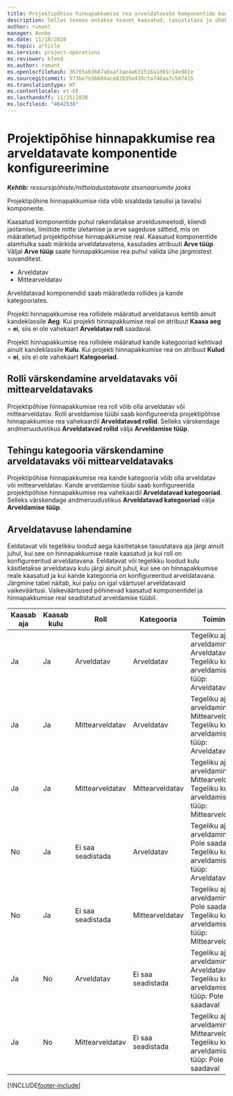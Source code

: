 ```yaml
---
title: Projektipõhise hinnapakkumise rea arveldatavate komponentide konfigureerimine
description: Selles teemas antakse teavet kaasatud, tasustatava ja ühekordselt nõutavate komponentide kohta projektipõhise hinnapakkumise ridade puhul.
author: rumant
manager: Annbe
ms.date: 11/18/2020
ms.topic: article
ms.service: project-operations
ms.reviewer: kfend
ms.author: rumant
ms.openlocfilehash: 36765ab3687a8aaf3ae4a631516a1d61c14e981e
ms.sourcegitcommit: 573be7e36604ace82b35e439cfa748aa7c587415
ms.translationtype: HT
ms.contentlocale: et-EE
ms.lasthandoff: 11/25/2020
ms.locfileid: "4642538"
---
```

# <a name="configure-the-chargeable-components-of-a-project-based-quote-line"></a>Projektipõhise hinnapakkumise rea arveldatavate komponentide konfigureerimine

_**Kehtib:** ressursipõhiste/mitteladustatavate stsenaariumite jaoks_

Projektipõhine hinnapakkumise rida võib sisaldada tasulisi ja tavalisi komponente.

Kaasatud komponentide puhul rakendatakse arveldusmeetodi, kliendi jaotamise, limiitide mitte ületamise ja arve sageduse sätteid, mis on määratletud projektipõhise hinnapakkumise real.
Kaasatud komponentide alamhulka saab märkida arveldatavatena, kasutades atribuuti **Arve tüüp**. Väljal **Arve tüüp** saate hinnapakkumise rea puhul valida ühe järgmistest suvanditest.

   - Arveldatav
   - Mittearveldatav

Arveldatavad komponendid saab määratleda rollides ja kande kategooriates.

Projekti hinnapakkumise rea rollidele määratud arveldatavus kehtib ainult kandeklassile **Aeg**. Kui projekti hinnapakkumise real on atribuut **Kaasa aeg** = **ei**, siis ei ole vahekaart **Arveldatav roll** saadaval.

Projekti hinnapakkumise rea rollidele määratud kande kategooriad kehtivad ainult kandeklassile **Kulu**. Kui projekti hinnapakkumise rea on atribuut **Kulud** = **ei**, siis ei ole vahekaart **Kategooriad**.

## <a name="update-a-role-to-be-chargeable-or-non-chargeable"></a>Rolli värskendamine arveldatavaks või mittearveldatavaks
Projektipõhise hinnapakkumise rea roll võib olla arveldatav või mittearveldatav. Rolli arveldamise tüübi saab konfigureerida projektipõhise hinnapakkumise rea vahekaardil **Arveldatavad rollid**. Selleks värskendage andmeruudustikus **Arveldatavad rollid** välja **Arveldamise tüüp**. 

## <a name="update-a-transaction-category-to-be-chargeable-or-non-chargeable"></a>Tehingu kategooria värskendamine arveldatavaks või mittearveldatavaks
Projektipõhise hinnapakkumise rea kande kategooria võib olla arveldatav või mittearveldatav. Kande arveldamise tüübi saab konfigureerida projektipõhise hinnapakkumise rea vahekaardil **Arveldatavad kategooriad**. Selleks värskendage andmeruudustikus **Arveldatavad kategooriad** välja **Arveldamise tüüp**. 

## <a name="resolve-chargeability"></a>Arveldatavuse lahendamine

Eeldatavat või tegelikku loodud aega käsitletakse tasustatava aja järgi ainult juhul, kui see on hinnapakkumise reale kaasatud ja kui roll on konfigureeritud arveldatavana.
Eeldatavat või tegelikku loodud kulu käsitletakse arveldatava kulu järgi ainult juhul, kui see on hinnapakkumise reale kaasatud ja kui kande kategooria on konfigureeritud arveldatavana. Järgmine tabel näitab, kui palju on igal väärtusel arveldatavaid vaikeväärtusi. Vaikeväärtused põhinevad kaasatud komponentidel ja hinnapakkumise real seadistatud arveldamise tüübil.

| Kaasab aja | Kaasab kulu | Roll | Kategooria | Toiming |
| --- | --- | --- | --- | --- |
| Ja | Ja | Arveldatav | Arveldatav | Tegeliku aja arveldamine: Arveldatav </br>Tegeliku kulu arveldamise tüüp: Arveldatav |
| Ja | Ja | Mittearveldatav | Arveldatav | Tegeliku aja arveldamine: Mittearveldatav </br>Tegeliku kulu arveldamise tüüp: Arveldatav |
| Ja | Ja | Mittearveldatav | Mittearveldatav | Tegeliku aja arveldamine: Mittearveldatav </br>Tegeliku kulu arveldamise tüüp: Mittearveldatav |
| No | Ja | Ei saa seadistada | Arveldatav | Tegeliku aja arveldamine: Pole saadaval </br>Tegeliku kulu arveldamise tüüp: Arveldatav |
| No | Ja | Ei saa seadistada | Mittearveldatav | Tegeliku aja arveldamine: Pole saadaval </br>Tegeliku kulu arveldamise tüüp: Mittearveldatav |
| Ja | No | Arveldatav | Ei saa seadistada | Tegeliku aja arveldamine: Arveldatav </br>Tegeliku kulu arveldamise tüüp: Pole saadaval |
| Ja | No | Mittearveldatav | Ei saa seadistada | Tegeliku aja arveldamine: Mittearveldatav </br> Tegeliku kulu arveldamise tüüp: Pole saadaval |


[!INCLUDE[footer-include](../includes/footer-banner.md)]
